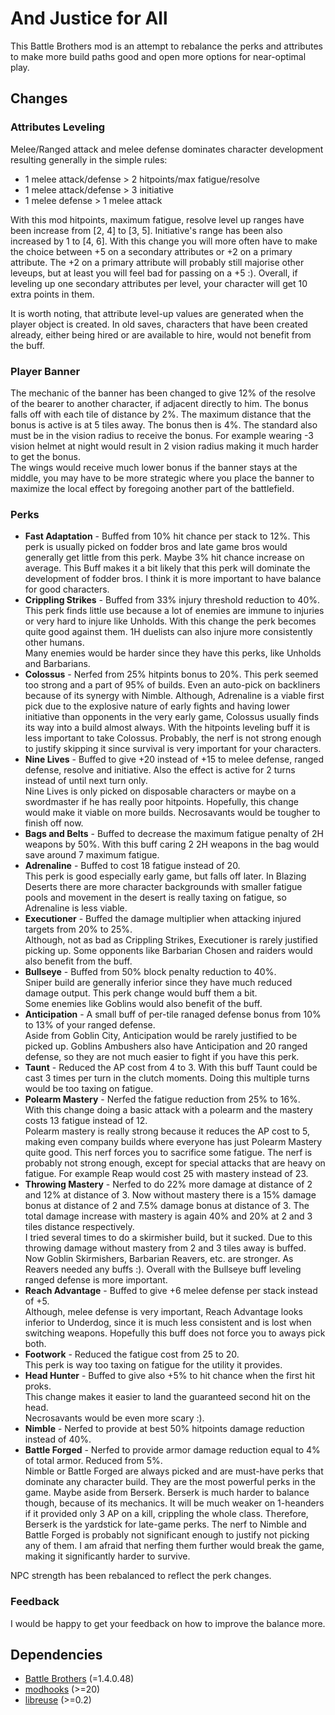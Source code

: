 # And Justice for All

This Battle Brothers mod is an attempt to rebalance the perks and attributes
to make more build paths good and open more options for near-optimal play.

## Changes

### Attributes Leveling

Melee/Ranged attack and melee defense dominates character development resulting
generally in the simple rules:  
* 1 melee attack/defense > 2 hitpoints/max fatigue/resolve
* 1 melee attack/defense > 3 initiative
* 1 melee defense > 1 melee attack

With this mod hitpoints, maximum fatigue, resolve level up ranges have been increase
from [2, 4] to [3, 5]. Initiative's range has been also increased by 1 to [4, 6].
With this change you will more often have to make the choice between +5 on a secondary
attributes or +2 on a primary attribute.
The +2 on a primary attribute will probably still majorise other leveups,
but at least you will feel bad for passing on a +5 :).
Overall, if leveling up one secondary attributes per level, your character will get
10 extra points in them.

It is worth noting, that attribute level-up values are generated when the player object is
created. In old saves, characters that have been created already,
either being hired or are available to hire, would not benefit from the buff.

### Player Banner

The mechanic of the banner has been changed to give 12% of the resolve of the bearer
to another character, if adjacent directly to him.
The bonus falls off with each tile of distance by 2%.
The maximum distance that  the bonus is active is at 5 tiles away.
The bonus then is 4%. The standard also must be in the vision radius to receive the bonus.
For example wearing -3 vision helmet at night would result in 2 vision radius
making it much harder to get the bonus.  
The wings would receive much lower bonus if the banner stays at the middle,
you may have to be more strategic where you place the banner to maximize the local
effect by foregoing another part of the battlefield.


### Perks

* **Fast Adaptation** - Buffed from 10% hit chance per stack to 12%. This perk
is usually picked on fodder bros and late game bros would generally get
little from this perk. Maybe 3% hit chance increase on average. This Buff makes
it a bit likely that this perk will dominate the development of fodder bros. I think
it is more important to have balance for good characters.
* **Crippling Strikes** - Buffed from 33% injury threshold reduction to 40%.
This perk finds little use because a lot of enemies are immune to injuries or
very hard to injure like Unholds.
With this change the perk becomes quite good against them.
1H duelists can also injure more consistently other humans.  
Many enemies would be harder since they have this perks, like Unholds and Barbarians.
* **Colossus** - Nerfed from 25% hitpints bonus to 20%.
This perk seemed too strong and a part of 95% of builds.
Even an auto-pick on backliners because of its synergy with Nimble.
Although, Adrenaline is a viable first pick due to the explosive nature of early fights
and having lower initiative than opponents in the very early game,
Colossus usually finds its way into a build almost always.
With the hitpoints leveling buff it is less important to take Colossus.
Probably, the nerf is not strong enough to justify skipping it since survival
is very important for your characters.
* **Nine Lives** - Buffed to give +20 instead of +15 to melee defense, ranged defense, resolve and initiative.
Also the effect is active for 2 turns instead of until next turn only.  
Nine Lives is only picked on disposable characters or maybe on a swordmaster if
he has really poor hitpoints. Hopefully, this change would make it viable on more builds.
Necrosavants would be tougher to finish off now.
* **Bags and Belts** - Buffed to decrease the maximum fatigue penalty of 2H weapons by 50%.
With this buff caring 2 2H weapons in the bag would save around 7 maximum fatigue.
* **Adrenaline** - Buffed to cost 18 fatigue instead of 20.  
This perk is good especially early game, but falls off later.
In Blazing Deserts there are more character backgrounds with smaller fatigue pools
and movement in the desert is really taxing on fatigue, so Adrenaline is less viable.
* **Executioner** - Buffed the damage multiplier when attacking injured targets from 20% to 25%.  
Although, not as bad as Crippling Strikes, Executioner is rarely justified picking up.
Some opponents like Barbarian Chosen and raiders would also benefit from the buff.
* **Bullseye** - Buffed from 50% block penalty reduction to 40%.  
Sniper build are generally inferior since they have much reduced damage output.
This perk change would buff them a bit.  
Some enemies like Goblins would also benefit of the buff.
* **Anticipation** - A small buff of per-tile ranaged defense bonus from 10% to
13% of your ranged defense.  
Aside from Goblin City, Anticipation would be rarely justified to be picked up.
Goblins Ambushers also have Anticipation and 20 ranged defense, so they are not
much easier to fight if you have this perk.
* **Taunt** - Reduced the AP cost from 4 to 3.
With this buff Taunt could be cast 3 times per turn in the clutch moments.
Doing this multiple turns would be too taxing on fatigue.
* **Polearm Mastery** - Nerfed the fatigue reduction from 25% to 16%.  
With this change doing a basic attack with a polearm and the mastery costs 13
fatigue instead of 12.  
Polearm mastery is really strong because it reduces the AP cost to 5, making 
even company builds where everyone has just Polearm Mastery quite good. This nerf
forces you to sacrifice some fatigue. The nerf is probably not strong enough,
except for special attacks that are heavy on fatigue.
For example Reap would cost 25 with mastery instead of 23.
* **Throwing Mastery** - Nerfed to do 22% more damage at distance of 2 and 12% at distance of 3.
Now without mastery there is a 15% damage bonus at distance of 2 and 7.5% damage bonus at distance of 3.
The total damage increase with mastery is again 40% and 20% at 2 and 3 tiles distance respectively.  
I tried several times to do a skirmisher build, but it sucked.
Due to this throwing damage without mastery from 2 and 3 tiles away is buffed.
Now Goblin Skirmishers, Barbarian Reavers, etc. are stronger. As Reavers needed any buffs :).
Overall with the Bullseye buff leveling ranged defense is more important.
* **Reach Advantage** - Buffed to give +6 melee defense per stack instead of +5.  
Although, melee defense is very important, Reach Advantage looks inferior to Underdog,
since it is much less consistent and is lost when switching weapons.
Hopefully this buff does not force you to aways pick both.
* **Footwork** - Reduced the fatigue cost from 25 to 20.  
This perk is way too taxing on fatigue for the utility it provides.
* **Head Hunter** - Buffed to give also +5% to hit chance when the first hit proks.  
This change makes it easier to land the guaranteed second hit on the head.  
Necrosavants would be even more scary :).
* **Nimble** - Nerfed to provide at best 50% hitpoints damage reduction instead of 40%.  
* **Battle Forged** - Nerfed to provide armor damage reduction equal to 4% of
total armor. Reduced from 5%.  
Nimble or Battle Forged are always picked and are must-have perks that dominate
any character build. They are the most powerful perks in the game. Maybe aside
from Berserk. Berserk is much harder to balance though, because of its mechanics.
It will be much weaker on 1-heanders if it provided only 3 AP on a kill,
crippling the whole class. Therefore, Berserk is the yardstick for late-game perks.
The nerf to Nimble and Battle Forged is probably not significant enough to justify
not picking any of them. I am afraid that nerfing them further would break the
game, making it significantly harder to survive.

NPC strength has been rebalanced to reflect the perk changes.  

### Feedback

I would be happy to get your feedback on how to improve the balance more.

## Dependencies

* [Battle Brothers](http://battlebrothersgame.com/) (=1.4.0.48)
* [modhooks](https://www.nexusmods.com/battlebrothers/mods/42) (>=20)
* [libreuse](https://github.com/sogartar/libreuse) (>=0.2)
